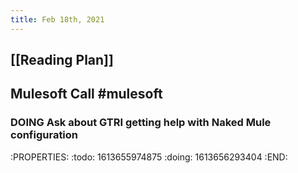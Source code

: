 ```yaml
---
title: Feb 18th, 2021
---
```


## [[Reading Plan]]
## Mulesoft Call #mulesoft
### DOING Ask about GTRI getting help with Naked Mule configuration
:PROPERTIES:
:todo: 1613655974875
:doing: 1613656293404
:END:
